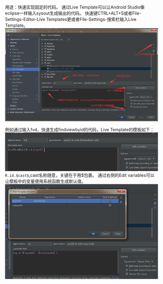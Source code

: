 用途：快速实现固定的代码。
通过Live Template可以让Android Studio像eclipse一样输入sysout生成输出的代码。
快速键CTRL+ALT+S或者File-Settings-Editor-Live Templates更或者File-Settings-搜索栏输入Live Template。
![20170809162046.png](../../../Pictures\20170809\20170809162046.png)  

例如通过输入fvd，快速生成findviewbyid的代码，Live Template的模板如下：
![20170809162320.png](../../../Pictures\20170809\20170809162320.png)  
`R.id.$cast$`,cast名称随意，关键在于用$包裹。
通过右侧的Edit variables可以让模板中的变量便用系统函数生成默认值。
![20170809162652.png](../../../Pictures\20170809\20170809162652.png)  

